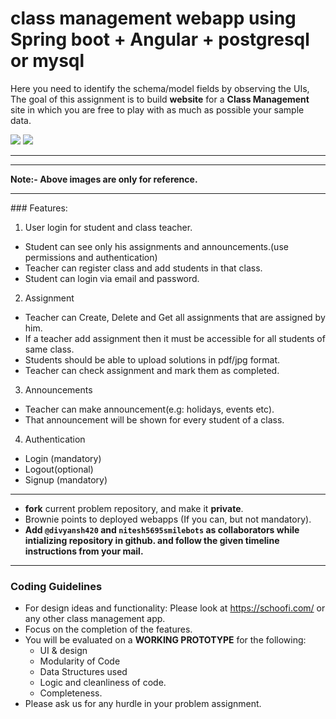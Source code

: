 # class management webapp using Spring boot + Angular + postgresql or mysql 


Here you need to identify the schema/model fields by observing the UIs, The goal of this assignment is to build **website** for a **Class Management** site in which you are free to play with as much as possible your sample data.

<img src="class_mng1.png" />
<img src="classmng2.png" />

---

<hr>
<b>Note:- Above images are only for reference.</b><hr>
### Features:

1. User login for student and class teacher.

-  Student can see only his assignments and announcements.(use permissions and authentication)
-  Teacher can register class and add students in that class.
-  Student can login via email and password.

2. Assignment

- Teacher can Create, Delete and Get all assignments that are assigned by him.
- If a teacher add assignment  then it must be accessible for all students of same class.
- Students should be able to upload solutions in pdf/jpg format.
- Teacher can check assignment and mark them as completed.

3. Announcements <br>

- Teacher can make  announcement(e.g: holidays, events etc).
- That announcement will be shown for every student of a class.

4. Authentication

- Login (mandatory)
- Logout(optional)
- Signup (mandatory)

<hr>


- **fork** current problem repository, and make it **private**.
- Brownie points to deployed webapps (If you can, but not mandatory).
- **Add `@divyansh420` and `nitesh5695smilebots` as collaborators while intializing repository in github. and follow the given timeline instructions from your mail.**


<hr>

### Coding Guidelines

- For design ideas and functionality: Please look at https://schoofi.com/ or any other class management app.
- Focus on the completion of the features.
- You will be evaluated on a **WORKING PROTOTYPE** for the following:
  - UI & design
  - Modularity of Code
  - Data Structures used
  - Logic and cleanliness of code.
  - Completeness.
- Please ask us for any hurdle in your problem assignment.


